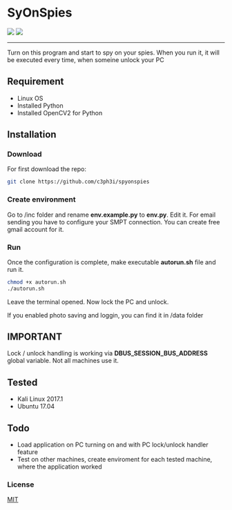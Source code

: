 # SyOnSpies
[![](https://img.shields.io/badge/version-1.0.0-green.svg)](https://github.com/c3ph3i/spyonspies/releases/tag/1.0.0) [![](https://img.shields.io/badge/license-MIT-green.svg)](https://github.com/c3ph3i/spyonspies/blob/master/LICENSE)

------------

Turn on this program and start to spy on your spies.  When you run it, it will be executed every time, when someine unlock your PC

## Requirement
- Linux OS
- Installed Python
- Installed OpenCV2 for Python

## Installation

### Download
For first download the repo:
```bash
git clone https://github.com/c3ph3i/spyonspies
```

### Create environment
Go to /inc folder and rename **env.example.py** to **env.py**. Edit it.
For email sending you have to configure your SMPT connection. You can create free gmail account for it.

### Run
Once the configuration is complete, make executable **autorun.sh** file and run it.
```bash
chmod +x autorun.sh
./autorun.sh
```

Leave the terminal opened. Now lock the PC and unlock.

If you enabled photo saving and loggin, you can find it in /data folder


## IMPORTANT
Lock / unlock handling is working via **DBUS_SESSION_BUS_ADDRESS** global variable. Not all machines use it.

## Tested
- Kali Linux 2017.1
- Ubuntu 17.04

## Todo
- Load application on PC turning on and with PC lock/unlock handler feature
- Test on other machines, create  enviroment for each tested machine, where the application worked

### License
[MIT](https://github.com/c3ph3i/spyonspies/blob/master/LICENSE "MIT")


